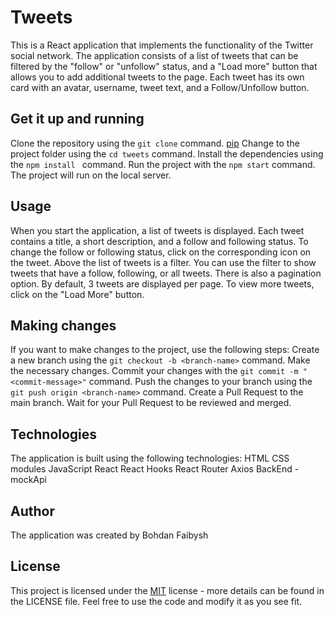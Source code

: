 # Tweets

This is a React application that implements the functionality of the Twitter social network. The application consists of a list of tweets that can be filtered by the "follow" or "unfollow" status, and a "Load more" button that allows you to add additional tweets to the page. Each tweet has its own card with an avatar, username, tweet text, and a Follow/Unfollow button.

## Get it up and running

Clone the repository using the `git clone` command.
[pip](https://github.com/<your-username>/tweets.git)
Change to the project folder using the `cd tweets` command.
Install the dependencies using the `npm install ` command.
Run the project with the `npm start` command.
The project will run on the local server.

## Usage

When you start the application, a list of tweets is displayed. Each tweet contains a title, a short description, and a follow and following status. To change the follow or following status, click on the corresponding icon on the tweet.
Above the list of tweets is a filter. You can use the filter to show tweets that have a follow, following, or all tweets.
There is also a pagination option. By default, 3 tweets are displayed per page. To view more tweets, click on the "Load More" button.

## Making changes

If you want to make changes to the project, use the following steps:
Create a new branch using the `git checkout -b <branch-name>` command.
Make the necessary changes.
Commit your changes with the `git commit -m "<commit-message>"` command.
Push the changes to your branch using the `git push origin <branch-name>` command.
Create a Pull Request to the main branch.
Wait for your Pull Request to be reviewed and merged.

## Technologies

The application is built using the following technologies:
HTML
CSS modules
JavaScript
React
React Hooks
React Router
Axios
BackEnd - mockApi

## Author

The application was created by Bohdan Faibysh

## License

This project is licensed under the [MIT](https://choosealicense.com/licenses/mit/) license - more details can be found in the LICENSE file. Feel free to use the code and modify it as you see fit.
